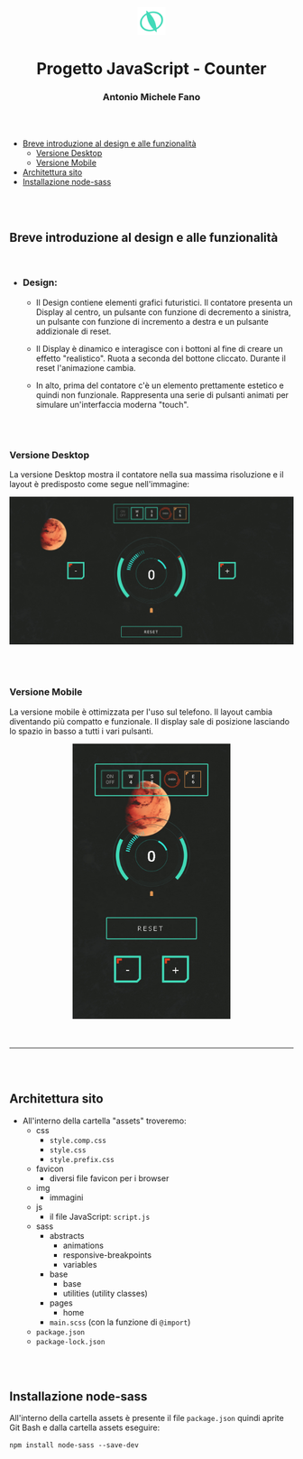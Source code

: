 <p align="center"><img src="README_images/logo.png" width="50"></p>
<h1 align="center">Progetto JavaScript - Counter</h1>

<h3 align="center">Antonio Michele Fano</h3>

<br>
<br>

- [Breve introduzione al design e alle funzionalità](#breve-introduzione-al-design-e-alle-funzionalità)
  - [Versione Desktop](#versione-desktop)
  - [Versione Mobile](#versione-mobile)
- [Architettura sito](#architettura-sito)
- [Installazione node-sass](#installazione-node-sass)

<br>
<br>

## Breve introduzione al design e alle funzionalità

<br>

- ### Design:

  - Il Design contiene elementi grafici futuristici.
    Il contatore presenta un Display al centro, un pulsante con funzione di decremento a sinistra, un pulsante con funzione di incremento a destra e un pulsante addizionale di reset.

  - Il Display è dinamico e interagisce con i bottoni al fine di creare un effetto "realistico". Ruota a seconda del bottone cliccato. Durante il reset l'animazione cambia.
  - In alto, prima del contatore c'è un elemento prettamente estetico e quindi non funzionale. Rappresenta una serie di pulsanti animati per simulare un'interfaccia moderna "touch".

<br>
<br>

### Versione Desktop

La versione Desktop mostra il contatore nella sua massima risoluzione e il layout è predisposto come segue nell'immagine:

![alt text](/README_images/wide_screenshot.png)

<br>
<br>

### Versione Mobile

La versione mobile è ottimizzata per l'uso sul telefono. Il layout cambia diventando più compatto e funzionale. Il display sale di posizione lasciando lo spazio in basso a tutti i vari pulsanti.

<center>
<img src="README_images/mobile_screenshot.png" width="280">
</center>

<br>
<br>

---

<br>
<br>

## Architettura sito

- All'interno della cartella "assets" troveremo:
  - css
    - `style.comp.css`
    - `style.css`
    - `style.prefix.css`
  - favicon
    - diversi file favicon per i browser
  - img
    - immagini
  - js
    - il file JavaScript: `script.js`
  - sass
    - abstracts
      - animations
      - responsive-breakpoints
      - variables
    - base
      - base
      - utilities (utility classes)
    - pages
      - home
    - `main.scss` (con la funzione di `@import`)
  - `package.json`
  - `package-lock.json`

<br>
<br>

## Installazione node-sass

All'interno della cartella assets è presente il file `package.json` quindi aprite Git Bash e dalla cartella assets eseguire:

```console
npm install node-sass --save-dev
```
